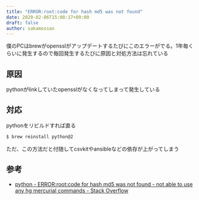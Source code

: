 ```yaml
---
title: "ERROR:root:code for hash md5 was not found"
date: 2020-02-06T15:08:17+09:00
draft: false
author: sakamossan
---
```


僕のPCはbrewがopensslがアップデートするたびにこのエラーがでる。1年毎くらいに発生するので毎回発生するたびに原因と対処方法は忘れている

## 原因

pythonがlinkしていたopensslがなくなってしまって発生している

## 対応

pythonをリビルドすれば直る

```bash
$ brew reinstall python@2
```

ただ、この方法だと付随してcsvkitやansibleなどの依存が上がってしまう


## 参考

- [python - ERROR:root:code for hash md5 was not found - not able to use any hg mercurial commands - Stack Overflow](https://stackoverflow.com/questions/59269208/errorrootcode-for-hash-md5-was-not-found-not-able-to-use-any-hg-mercurial-co)
